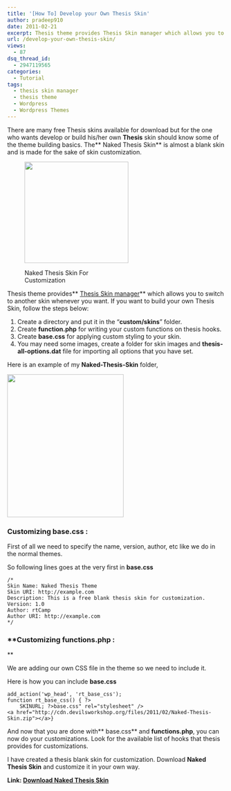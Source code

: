 ```yaml
---
title: '[How To] Develop your Own Thesis Skin'
author: pradeep910
date: 2011-02-21
excerpt: Thesis theme provides Thesis Skin manager which allows you to switch to another skin whenever you want. If you want to build your own Thesis Skin, follow the steps given in this post.
url: /develop-your-own-thesis-skin/
views:
  - 87
dsq_thread_id:
  - 2947119565
categories:
  - Tutorial
tags:
  - thesis skin manager
  - thesis theme
  - Wordpress
  - Wordpress Themes
---
```

There are many free Thesis skins available for download but for the one who wants develop or build his/her own **Thesis** skin should know some of the theme building basics. The** Naked Thesis Skin** is almost a blank skin and is made for the sake of skin customization.<figure id="attachment_2285" style="width: 240px;" class="wp-caption alignnone">

[<img class="size-full    wp-image-52113" src="http://cdn.devilsworkshop.org/files/2011/02/screenshot.png" alt="" width="240" height="234" />][1]<figcaption class="wp-caption-text">Naked Thesis Skin For Customization</figcaption></figure> 

Thesis theme provides** <a href="http://wpveda.com/adding-thesis-skins-thesis18-theme/" onclick="_gaq.push(['_trackEvent', 'outbound-article', 'http://wpveda.com/adding-thesis-skins-thesis18-theme/', 'Thesis Skin manager']);" target="_blank">Thesis Skin manager</a>** which allows you to switch to another skin whenever you want. If you want to build your own Thesis Skin, follow the steps below:

  1. Create a directory and put it in the &#8220;**custom/skins**&#8221; folder.
  2. Create **function.php** for writing your custom functions on thesis hooks.
  3. Create **base.css** for applying custom styling to your skin.
  4. You may need some images, create a folder for skin images and **thesis-all-options.dat** file for importing all options that you have set.

Here is an example of my **Naked-Thesis-Skin** folder,

[<img class="alignnone size-full wp-image-2282" src="http://cdn.devilsworkshop.org/files/2011/02/skins-structure51.png" alt="" width="269" height="330" />][2]

### **Customizing base.css :**

First of all we need to specify the name, version, author, etc like we do in the normal themes.

So following lines goes at the very first in **base.css**

<pre><code class="no-highlight">/*
Skin Name: Naked Thesis Theme
Skin URI: http://example.com
Description: This is a free blank thesis skin for customization.
Version: 1.0
Author: rtCamp
Author URI: http://example.com
*/</code></pre>

### **Customizing functions.php :  
**

We are adding our own CSS file in the theme so we need to include it.

Here is how you can include **base.css**

<pre><code class="no-highlight">add_action('wp_head', 'rt_base_css');
function rt_base_css() { ?&gt;
    SKINURL; ?&gt;base.css" rel="stylesheet" /&gt;
<!--?php -->&lt;a href="http://cdn.devilsworkshop.org/files/2011/02/Naked-Thesis-Skin.zip">&lt;/a>}</code></pre>

And now that you are done with** base.css** and **functions.php**, you can now do your customizations. Look for the available list of hooks that thesis provides for customizations.

I have created a thesis blank skin for customization. Download **Naked Thesis Skin** and customize it in your own way.

**Link: [Download Naked Thesis Skin][3]**

 [1]: http://cdn.devilsworkshop.org/files/2011/02/screenshot.png
 [2]: http://cdn.devilsworkshop.org/files/2011/02/skins-structure51.png
 [3]: http://cdn.devilsworkshop.org/files/2011/02/Naked-Thesis-Skin.zip
